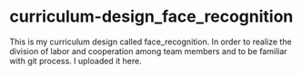 # curriculum-design_face_recognition
This is my curriculum design called face_recognition. In order to realize the division of labor and cooperation among team members and to be familiar with git process. I uploaded it here.
